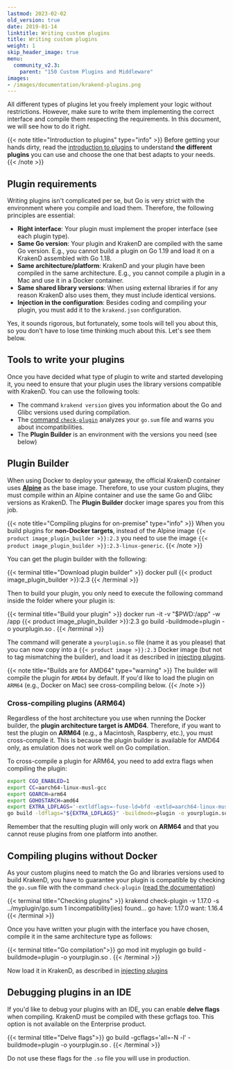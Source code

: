 ```yaml
---
lastmod: 2023-02-02
old_version: true
date: 2019-01-14
linktitle: Writing custom plugins
title: Writing custom plugins
weight: 1
skip_header_image: true
menu:
  community_v2.3:
    parent: "150 Custom Plugins and Middleware"
images:
- /images/documentation/krakend-plugins.png
---
```

All different types of plugins let you freely implement your logic without restrictions. However, make sure to write them implementing the correct interface and compile them respecting the requirements. In this document, we will see how to do it right.

{{< note title="Introduction to plugins" type="info" >}}
Before getting your hands dirty, read the [introduction to plugins](/docs/v2.3/extending/) to understand **the different plugins** you can use and choose the one that best adapts to your needs.
{{< /note >}}


## Plugin requirements
Writing plugins isn't complicated per se, but Go is very strict with the environment where you compile and load them. Therefore, the following principles are essential:

- **Right interface**: Your plugin must implement the proper interface (see each plugin type).
- **Same Go version**: Your plugin and KrakenD are compiled with the same Go version. E.g., you cannot build a plugin on Go 1.19 and load it on a KrakenD assembled with Go 1.18.
- **Same architecture/platform**: KrakenD and your plugin have been compiled in the same architecture. E.g., you cannot compile a plugin in a Mac and use it in a Docker container.
- **Same shared library versions**: When using external libraries if for any reason KrakenD also uses them, they must include identical versions.
- **Injection in the configuration**: Besides coding and compiling your plugin, you must add it to the `krakend.json` configuration.

Yes, it sounds rigorous, but fortunately, some tools will tell you about this, so you don't have to lose time thinking much about this. Let's see them below.

## Tools to write your plugins
Once you have decided what type of plugin to write and started developing it, you need to ensure that your plugin uses the library versions compatible with KrakenD. You can use the following tools:

- The command `krakend version` gives you information about the Go and Glibc versions used during compilation.
- The [command `check-plugin`](/docs/v2.3/extending/check-plugin/) analyzes your `go.sum` file and warns you about incompatibilities.
- The **Plugin Builder** is an environment with the versions you need (see below)

## Plugin Builder
When using Docker to deploy your gateway, the official KrakenD container uses **[Alpine](https://hub.docker.com/_/alpine)** as the base image. Therefore, to use your custom plugins, they must compile within an Alpine container and use the same Go and Glibc versions as KrakenD. The **Plugin Builder** docker image spares you from this job.

{{< note title="Compiling plugins for on-premise" type="info" >}}
When you build plugins for **non-Docker targets**, instead of the Alpine image `{{< product image_plugin_builder >}}:2.3` you need to use the image `{{< product image_plugin_builder >}}:2.3-linux-generic`.
{{< /note >}}


You can get the plugin builder with the following:

{{< terminal title="Download plugin builder" >}}
docker pull {{< product image_plugin_builder >}}:2.3
{{< /terminal >}}

Then to build your plugin, you only need to execute the following command inside the folder where your plugin is:

{{< terminal title="Build your plugin" >}}
docker run -it -v "$PWD:/app" -w /app {{< product image_plugin_builder >}}:2.3 go build -buildmode=plugin -o yourplugin.so .
{{< /terminal >}}

The command will generate a `yourplugin.so` file (name it as you please) that you can now copy into a `{{< product image >}}:2.3` Docker image (but not to tag mismatching the builder), and load it as described in [injecting plugins](/docs/v2.3/extending/injecting-plugins/).

{{< note title="Builds are for AMD64" type="warning" >}}
The builder will compile the plugin for `AMD64` by default. If you'd like to load the plugin on `ARM64` (e.g., Docker on Mac) see cross-compiling below.
{{< /note >}}


### Cross-compiling plugins (ARM64)
Regardless of the host architecture you use when running the Docker builder, the **plugin architecture target is AMD64**. Therefore, if you want to test the plugin on **ARM64** (e.g., a Macintosh, Raspberry, etc.), you must cross-compile it. This is because the plugin builder is available for AMD64 only, as emulation does not work well on Go compilation.

To cross-compile a plugin for ARM64, you need to add extra flags when compiling the plugin:

```bash
export CGO_ENABLED=1
export CC=aarch64-linux-musl-gcc
export GOARCH=arm64
export GOHOSTARCH=amd64
export EXTRA_LDFLAGS='-extldflags=-fuse-ld=bfd -extld=aarch64-linux-musl-gcc'
go build -ldflags="${EXTRA_LDFLAGS}" -buildmode=plugin -o yourplugin.so .
```
Remember that the resulting plugin will only work on **ARM64** and that you cannot reuse plugins from one platform into another.

## Compiling plugins without Docker
As your custom plugins need to match the Go and libraries versions used to build KrakenD, you have to guarantee your plugin is compatible by checking the `go.sum` file with the command `check-plugin` ([read the documentation](/docs/v2.3/extending/check-plugin/))

{{< terminal title="Checking plugins" >}}
krakend check-plugin -v 1.17.0 -s ../myplugin/go.sum
1 incompatibility(ies) found...
go
  have: 1.17.0
  want: 1.16.4
{{< /terminal >}}

Once you have written your plugin with the interface you have chosen, compile it in the same architecture type as follows:

{{< terminal title="Go compilation">}}
go mod init myplugin
go build -buildmode=plugin -o yourplugin.so .
{{< /terminal >}}

Now load it in KrakenD, as described in [injecting plugins](/docs/v2.3/extending/injecting-plugins/)

## Debugging plugins in an IDE
If you'd like to debug your plugins with an IDE, you can enable **delve flags** when compiling. KrakenD must be compiled with these gcflags too. This option is not available on the Enterprise product.

{{< terminal title="Delve flags">}}
go build -gcflags='all=-N -l' -buildmode=plugin -o yourplugin.so .
{{< /terminal >}}

Do not use these flags for the `.so` file you will use in production.
